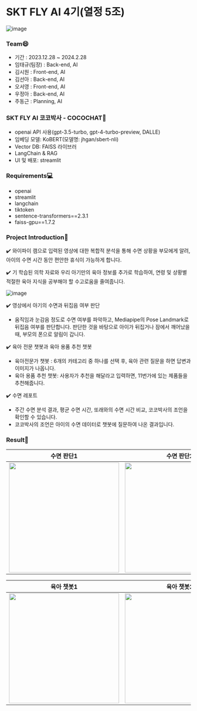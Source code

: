 # SKT FLY AI 4기(열정 5조)
![image](https://github.com/ktde24/FLYAI_COCOCHAT/assets/118182432/698211fb-4b74-4d02-8257-3ade45da4482)


### Team😄
- 기간 : 2023.12.28 ~ 2024.2.28
- 임태규(팀장) : Back-end, AI
- 김시원 : Front-end, AI
- 김선아 : Back-end, AI
- 오서영 : Front-end, AI
- 우정아 : Back-end, AI
- 주동근 : Planning, AI

### SKT FLY AI 코코박사 - COCOCHAT💬
- openai API 사용(gpt-3.5-turbo, gpt-4-turbo-preview, DALLE)
- 임베딩 모델: KoBERT(모델명: jhgan/sbert-nli)
- Vector DB: FAISS 라이브러
- LangChain & RAG
- UI 및 배포: streamlit

### Requirements💻
- openai
- streamlit
- langchain
- tiktoken
- sentence-transformers==2.3.1
- faiss-gpu==1.7.2

### Project Introduction📂
✔️ 와이파이 캠으로 입력된 영상에 대한 복합적 분석을 통해 수면 상황을 부모에게 알려, 아이의 수면 시간 동안 편안한 휴식이 가능하게 합니다. 

✔️ 기 학습된 의학 자료와 우리 아기만의 육아 정보를 추가로 학습하여, 연령 및 상황별 적절한 육아 지식을 공부해야 할 수고로움을 줄여줍니다.

![image](https://github.com/ktde24/FLYAI_COCOCHAT/assets/118182432/694a560e-7e3d-4070-8ad8-7db5f32f346b)

✔️ 영상에서 아기의 수면과 뒤집음 여부 판단
-  움직임과 눈감음 정도로 수면 여부를 파악하고, Mediapipe의 Pose Landmark로 뒤집음 여부를 판단합니다. 판단한 것을 바탕으로 아이가 뒤집거나 잠에서 깨어났을 때, 부모의 폰으로 알림이 갑니다.

✔️ 육아 전문 챗봇과 육아 용품 추천 챗봇
- 육아전문가 챗봇 : 6개의 카테고리 중 하나를 선택 후, 육아 관련 질문을 하면 답변과 이미지가 나옵니다.
- 육아 용품 추천 챗봇: 사용자가 추천을 해달라고 입력하면, 11번가에 있는 제품들을 추천해줍니다.

✔️ 수면 레포트 
- 주간 수면 분석 결과, 평균 수면 시간, 또래와의 수면 시간 비교, 코코박사의 조언을 확인할 수 있습니다.
- 코코박사의 조언은 아이의 수면 데이터로 챗봇에 질문하여 나온 결과입니다.

### Result📌
| 수면 판단1 | 수면 판단2 |
|------------|------------|
| <img src="https://github.com/ktde24/FLYAI_COCOCHAT/assets/118182432/0d024660-6071-4403-8891-f77c71db8c3b" width="300px"> | <img src="https://github.com/ktde24/FLYAI_COCOCHAT/assets/118182432/57ee3a77-16fd-4eca-a018-c1c55ddce0d3" width="300px"> |


| 육아 챗봇1 | 육아 챗봇2 | 수면 Report |
|------------|------------|------------|
| <img src="https://github.com/ktde24/FLYAI_COCOCHAT/assets/118182432/f0fa1e25-ad30-43f8-ab89-152a50862a4e" width="300px"> | <img src="https://github.com/ktde24/FLYAI_COCOCHAT/assets/118182432/bfa5829c-09de-423c-9a53-9436ca037b69" width="300px"> | <img src="https://github.com/ktde24/FLYAI_COCOCHAT/assets/118182432/925b18a0-2a54-4e9c-9531-2d529adecf51" width="300px"> |


